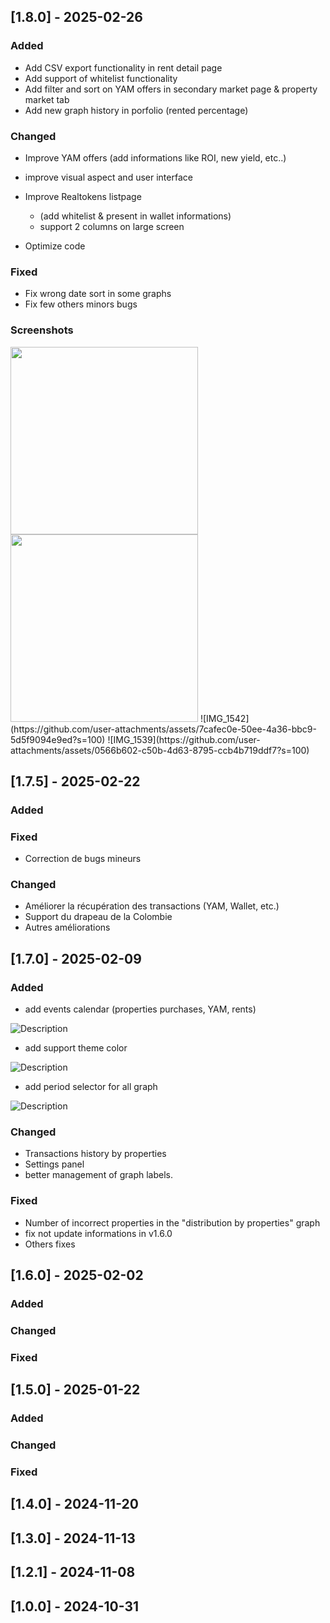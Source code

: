 ## [1.8.0] - 2025-02-26

### Added
- Add CSV export functionality in rent detail page
- Add support of whitelist functionality
- Add filter and sort on YAM offers in secondary market page & property market tab
- Add new graph history in porfolio (rented percentage)
  
### Changed
- Improve YAM offers (add informations like ROI, new yield,  etc..)
  
- improve visual aspect and user interface
- Improve Realtokens listpage
  - (add whitelist & present in wallet informations)
  - support 2 columns on large screen
- Optimize code

### Fixed
- Fix wrong date sort in some graphs
- Fix few others  minors bugs
### Screenshots
<img src="https://github.com/user-attachments/assets/650d9c7d-3b5d-45c9-bdf2-842d2af5fdc2" width="300" />
<img src="https://github.com/user-attachments/assets/355741b9-6182-4db7-857a-122e984e8c31" width="300" />
![IMG_1542](https://github.com/user-attachments/assets/7cafec0e-50ee-4a36-bbc9-5d5f9094e9ed?s=100)
![IMG_1539](https://github.com/user-attachments/assets/0566b602-c50b-4d63-8795-ccb4b719ddf7?s=100)


## [1.7.5] - 2025-02-22

### Added

### Fixed

- Correction de bugs mineurs

### Changed

- Améliorer la récupération des transactions (YAM, Wallet, etc.)
- Support du drapeau de la Colombie
- Autres améliorations


## [1.7.0] - 2025-02-09

### Added

- add events calendar (properties purchases, YAM, rents)
  
![Description](https://github.com/user-attachments/assets/31b9aaeb-f9da-47ad-8036-1ef79c02e922?s=50)

- add support theme color
  
![Description](https://github.com/user-attachments/assets/869eff20-1b88-45d2-983f-eed1b561713d?s=50)

- add period selector for all graph
  
![Description](https://github.com/user-attachments/assets/979430e3-7092-4c15-bcb5-8a0319edb7ab?s=200)

### Changed
- Transactions history by properties
- Settings panel
- better management of graph labels.

### Fixed
- Number of incorrect properties in the "distribution by properties" graph 
- fix not update informations in v1.6.0
- Others fixes

## [1.6.0] - 2025-02-02

### Added


### Changed


### Fixed

## [1.5.0] - 2025-01-22

### Added


### Changed


### Fixed

## [1.4.0] - 2024-11-20
## [1.3.0] - 2024-11-13
## [1.2.1] - 2024-11-08
## [1.0.0] - 2024-10-31
